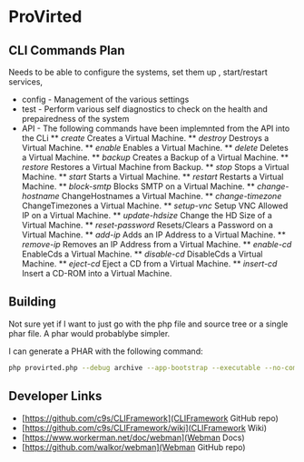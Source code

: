 # ProVirted

## CLI Commands Plan

Needs to be able to configure the systems, set them up , start/restart services,

* config - Management of the various settings
* test - Perform various self diagnostics to check on the health and prepairedness of the system
* API - The following commands have been implemnted from the API into the CLi
** *create*  Creates a Virtual Machine.
** *destroy*  Destroys a Virtual Machine.
** *enable*  Enables a Virtual Machine.
** *delete*  Deletes a Virtual Machine.
** *backup*  Creates a Backup of a Virtual Machine.
** *restore*  Restores a Virtual Machine from Backup.
** *stop*  Stops a Virtual Machine.
** *start*  Starts a Virtual Machine.
** *restart*  Restarts a Virtual Machine.
** *block-smtp*  Blocks SMTP on a Virtual Machine.
** *change-hostname*  ChangeHostnames a Virtual Machine.
** *change-timezone*  ChangeTimezones a Virtual Machine.
** *setup-vnc*  Setup VNC Allowed IP on a Virtual Machine.
** *update-hdsize*  Change the HD Size of a Virtual Machine.
** *reset-password*  Resets/Clears a Password on a Virtual Machine.
** *add-ip*  Adds an IP Address to a Virtual Machine.
** *remove-ip*  Removes an IP Address from a Virtual Machine.
** *enable-cd*  EnableCds a Virtual Machine.
** *disable-cd*  DisableCds a Virtual Machine.
** *eject-cd*  Eject a CD from a Virtual Machine.
** *insert-cd*  Insert a CD-ROM into a Virtual Machine.

## Building

Not sure yet if I want to just go with the php file and source tree or a single phar file.  A phar would probablybe simpler.

I can generate a PHAR with the following command:
```bash
php provirted.php --debug archive --app-bootstrap --executable --no-compress provirted.phar
```

## Developer Links

* [https://github.com/c9s/CLIFramework](CLIFramework GitHub repo)
* [https://github.com/c9s/CLIFramework/wiki](CLIFramework Wiki)
* [https://www.workerman.net/doc/webman](Webman Docs)
* [https://github.com/walkor/webman](Webman GitHub repo)


